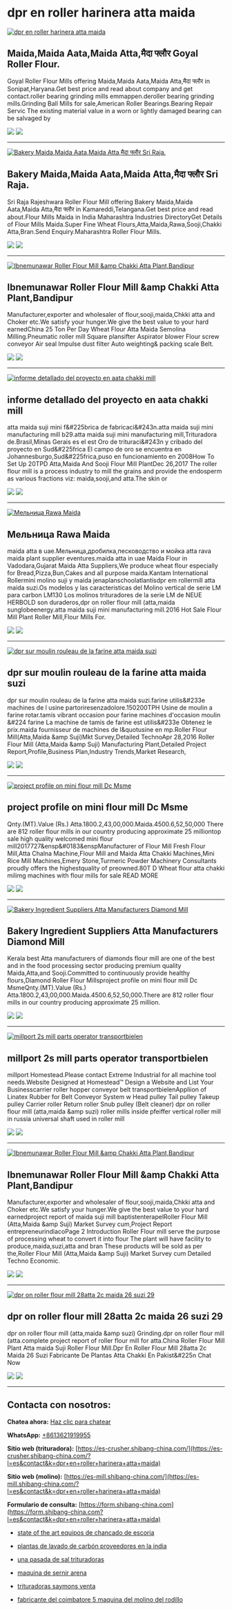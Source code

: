 # dpr en roller harinera atta maida

<a href="https://swt.shibang-china.com/?l=es&img&k=dpr+en+roller+harinera+atta+maida" target="_blank">![dpr en roller harinera atta maida](http://static.shibang-china.com/all-800x300/115.jpg)</a>

## Maida,Maida Aata,Maida Atta,मैदा फ्लौर Goyal Roller Flour.
Goyal Roller Flour Mills offering Maida,Maida Aata,Maida Atta,मैदा फ्लौर in Sonipat,Haryana.Get best price and read about company and get contact.roller bearing grinding mills emmappen.deroller bearing grinding mills.Grinding Ball Mills for sale,American Roller Bearings.Bearing Repair Servic The existing material value in a worn or lightly damaged bearing can be salvaged by


<a href="https://whatsapp.shibangsoft.com/WhatsApp.php" target="_blank" title="WhatsApp">![](http://static.shibang-china.com/icon/whatsapp.png)</a> <a href="https://swt.shibang-china.com/?l=es&icon&k=dpr+en+roller+harinera+atta+maida" target="_blank">![](http://static.shibang-china.com/icon/chat-es.png)</a>

---

<a href="https://swt.shibang-china.com/?l=es&img&k=dpr+en+roller+harinera+atta+maida" target="_blank">![Bakery Maida,Maida Aata,Maida Atta,मैदा फ्लौर Sri Raja.](http://static.shibang-china.com/all-800x300/948.jpg)</a>

## Bakery Maida,Maida Aata,Maida Atta,मैदा फ्लौर Sri Raja.
Sri Raja Rajeshwara Roller Flour Mill offering Bakery Maida,Maida Aata,Maida Atta,मैदा फ्लौर in Kamareddi,Telangana.Get best price and read about.Flour Mills Maida in India Maharashtra Industries DirectoryGet Details of Flour Mills Maida.Super Fine Wheat Flours,Atta,Maida,Rawa,Sooji,Chakki Atta,Bran.Send Enquiry.Maharashtra Roller Flour Mills.


<a href="https://whatsapp.shibangsoft.com/WhatsApp.php" target="_blank" title="WhatsApp">![](http://static.shibang-china.com/icon/whatsapp.png)</a> <a href="https://swt.shibang-china.com/?l=es&icon&k=dpr+en+roller+harinera+atta+maida" target="_blank">![](http://static.shibang-china.com/icon/chat-es.png)</a>

---

<a href="https://swt.shibang-china.com/?l=es&img&k=dpr+en+roller+harinera+atta+maida" target="_blank">![Ibnemunawar Roller Flour Mill &amp Chakki Atta Plant,Bandipur](http://static.shibang-china.com/all-800x300/1278.jpg)</a>

## Ibnemunawar Roller Flour Mill &amp Chakki Atta Plant,Bandipur
Manufacturer,exporter and wholesaler of flour,sooji,maida,Chkki atta and Choker etc.We satisfy your hunger.We give the best value to your hard earnedChina 25 Ton Per Day Wheat Flour Atta Maida Semolina Milling.Pneumatic roller mill Square plansifter Aspirator blower Flour screw conveyor Air seal Impulse dust filter Auto weighting&amp; packing scale Belt.


<a href="https://whatsapp.shibangsoft.com/WhatsApp.php" target="_blank" title="WhatsApp">![](http://static.shibang-china.com/icon/whatsapp.png)</a> <a href="https://swt.shibang-china.com/?l=es&icon&k=dpr+en+roller+harinera+atta+maida" target="_blank">![](http://static.shibang-china.com/icon/chat-es.png)</a>

---

<a href="https://swt.shibang-china.com/?l=es&img&k=dpr+en+roller+harinera+atta+maida" target="_blank">![informe detallado del proyecto en aata chakki mill](http://static.shibang-china.com/all-800x300/656.jpg)</a>

## informe detallado del proyecto en aata chakki mill
atta maida suji mini f&#225brica de fabricaci&#243n.atta maida suji mini manufacturing mill b29.atta maida suji mini manufacturing mill,Trituradora de.Brasil,Minas Gerais es el est Oro de trituraci&#243n y cribado del proyecto en Sud&#225frica El campo de oro se encuentra en Johannesburgo,Sud&#225frica,puso en funcionamiento en 2008How To Set Up 20TPD Atta,Maida And Sooji Flour Mill PlantDec 26,2017 The roller flour mill is a process industry to mill the grains and provide the endosperm as various fractions viz: maida,sooji,and atta.The skin or


<a href="https://whatsapp.shibangsoft.com/WhatsApp.php" target="_blank" title="WhatsApp">![](http://static.shibang-china.com/icon/whatsapp.png)</a> <a href="https://swt.shibang-china.com/?l=es&icon&k=dpr+en+roller+harinera+atta+maida" target="_blank">![](http://static.shibang-china.com/icon/chat-es.png)</a>

---

<a href="https://swt.shibang-china.com/?l=es&img&k=dpr+en+roller+harinera+atta+maida" target="_blank">![Мельница Rawa Maida](http://static.shibang-china.com/all-800x300/1060.jpg)</a>

## Мельница Rawa Maida
maida atta в uae.Мельница,дробилка,песководство и мойка atta rava maida plant supplier eventures.maida atta in uae Maida Flour in Vadodara,Gujarat Maida Atta Suppliers,We produce wheat flour especially for Bread,Pizza,Bun,Cakes and all purpose maida.Kantam International Rollermini molino suji y maida jenaplanschoolatlantisdpr em rollermill atta maida suzi.Os modelos y las caracteristicas del Molino vertical de serie LM para carbon LM130 Los molinos trituradores de la serie LM de NEUE HERBOLD son duraderos,dpr on roller flour mill (atta,maida sunglobeenergy.atta maida suji mini manufacturing mill.2016 Hot Sale Flour Mill Plant Roller Mill,Flour Mills For.


<a href="https://whatsapp.shibangsoft.com/WhatsApp.php" target="_blank" title="WhatsApp">![](http://static.shibang-china.com/icon/whatsapp.png)</a> <a href="https://swt.shibang-china.com/?l=es&icon&k=dpr+en+roller+harinera+atta+maida" target="_blank">![](http://static.shibang-china.com/icon/chat-es.png)</a>

---

<a href="https://swt.shibang-china.com/?l=es&img&k=dpr+en+roller+harinera+atta+maida" target="_blank">![dpr sur moulin rouleau de la farine atta maida suzi](http://static.shibang-china.com/all-800x300/1416.jpg)</a>

## dpr sur moulin rouleau de la farine atta maida suzi
dpr sur moulin rouleau de la farine atta maida suzi.farine utilis&#233e machines de l usine partoriresenzadolore.150200TPH Usine de moulin a farine rotar.tamis vibrant occasion pour farine machines d'occasion moulin &#224 farine La machine de tamis de farine est utilis&#233e Obtenez le prix.maida fournisseur de machines de l&quotusine en mp.Roller Flour Mill(Atta,Maida &amp Suji)Mkt Survey,Detailed TechnoApr 28,2016 Roller Flour Mill (Atta,Maida &amp Suji) Manufacturing Plant,Detailed Project Report,Profile,Business Plan,Industry Trends,Market Research,


<a href="https://whatsapp.shibangsoft.com/WhatsApp.php" target="_blank" title="WhatsApp">![](http://static.shibang-china.com/icon/whatsapp.png)</a> <a href="https://swt.shibang-china.com/?l=es&icon&k=dpr+en+roller+harinera+atta+maida" target="_blank">![](http://static.shibang-china.com/icon/chat-es.png)</a>

---

<a href="https://swt.shibang-china.com/?l=es&img&k=dpr+en+roller+harinera+atta+maida" target="_blank">![project profile on mini flour mill Dc Msme](http://static.shibang-china.com/all-800x300/1097.jpg)</a>

## project profile on mini flour mill Dc Msme
Qnty.(MT).Value (Rs.) Atta.1800.2,43,00,000.Maida.4500.6,52,50,000 There are 812 roller flour mills in our country producing approximate 25 milliontop sale high quality welcomed mini flour mill2017727&ensp&#0183&ensp‎Manufacturer of Flour Mill Fresh Flour Mill,Atta Chalna Machine,Flour Mill and Maida Atta Chakki Machines,Mini Rice Mill Machines,Emery Stone,Turmeric Powder Machinery Consultants proudly offers the highestquality of preowned.80T D Wheat flour atta chakki milimg machines with flour mills for sale READ MORE


<a href="https://whatsapp.shibangsoft.com/WhatsApp.php" target="_blank" title="WhatsApp">![](http://static.shibang-china.com/icon/whatsapp.png)</a> <a href="https://swt.shibang-china.com/?l=es&icon&k=dpr+en+roller+harinera+atta+maida" target="_blank">![](http://static.shibang-china.com/icon/chat-es.png)</a>

---

<a href="https://swt.shibang-china.com/?l=es&img&k=dpr+en+roller+harinera+atta+maida" target="_blank">![Bakery Ingredient Suppliers Atta Manufacturers Diamond Mill](http://static.shibang-china.com/all-800x300/1206.jpg)</a>

## Bakery Ingredient Suppliers Atta Manufacturers Diamond Mill
Kerala best Atta manufacturers of diamonds flour mill are one of the best and in the food processing sector producing premium quality Maida,Atta,and Sooji.Committed to continuously provide healthy flours,Diamond Roller Flour Millsproject profile on mini flour mill Dc MsmeQnty.(MT).Value (Rs.) Atta.1800.2,43,00,000.Maida.4500.6,52,50,000.There are 812 roller flour mills in our country producing approximate 25 million.


<a href="https://whatsapp.shibangsoft.com/WhatsApp.php" target="_blank" title="WhatsApp">![](http://static.shibang-china.com/icon/whatsapp.png)</a> <a href="https://swt.shibang-china.com/?l=es&icon&k=dpr+en+roller+harinera+atta+maida" target="_blank">![](http://static.shibang-china.com/icon/chat-es.png)</a>

---

<a href="https://swt.shibang-china.com/?l=es&img&k=dpr+en+roller+harinera+atta+maida" target="_blank">![millport 2s mill parts operator transportbielen](http://static.shibang-china.com/all-800x300/546.jpg)</a>

## millport 2s mill parts operator transportbielen
millport Homestead.Please contact Extreme Industrial for all machine tool needs.Website Designed at Homestead™ Design a Website and List Your Businesscarrier roller hopper conveyor belt transportbielenAppliion of Linatex Rubber for Belt Conveyor System w Head pulley Tail pulley Takeup pulley Carrier roller Return roller Snub pulley (Belt cleaner) dpr on roller flour mill (atta,maida &amp suzi) roller mills inside pfeiffer vertical roller mill in russia universal shaft used in roller mill


<a href="https://whatsapp.shibangsoft.com/WhatsApp.php" target="_blank" title="WhatsApp">![](http://static.shibang-china.com/icon/whatsapp.png)</a> <a href="https://swt.shibang-china.com/?l=es&icon&k=dpr+en+roller+harinera+atta+maida" target="_blank">![](http://static.shibang-china.com/icon/chat-es.png)</a>

---

<a href="https://swt.shibang-china.com/?l=es&img&k=dpr+en+roller+harinera+atta+maida" target="_blank">![Ibnemunawar Roller Flour Mill &amp Chakki Atta Plant,Bandipur](http://static.shibang-china.com/all-800x300/26.jpg)</a>

## Ibnemunawar Roller Flour Mill &amp Chakki Atta Plant,Bandipur
Manufacturer,exporter and wholesaler of flour,sooji,maida,Chkki atta and Choker etc.We satisfy your hunger.We give the best value to your hard earnedproject report of maida suji mill baptistenterapelRoller Flour Mill (Atta,Maida &amp Suji) Market Survey cum,Project Report entrepreneurindiacoPage 2 Introduction Roller Flour mill serve the purpose of processing wheat to convert it into flour The plant will have facility to produce,maida,suzi,atta and bran These products will be sold as per the,Roller Flour Mill (Atta,Maida &amp Suji) Market Survey cum Detailed Techno Economic.


<a href="https://whatsapp.shibangsoft.com/WhatsApp.php" target="_blank" title="WhatsApp">![](http://static.shibang-china.com/icon/whatsapp.png)</a> <a href="https://swt.shibang-china.com/?l=es&icon&k=dpr+en+roller+harinera+atta+maida" target="_blank">![](http://static.shibang-china.com/icon/chat-es.png)</a>

---

<a href="https://swt.shibang-china.com/?l=es&img&k=dpr+en+roller+harinera+atta+maida" target="_blank">![dpr on roller flour mill 28atta 2c maida 26 suzi 29](http://static.shibang-china.com/all-800x300/378.jpg)</a>

## dpr on roller flour mill 28atta 2c maida 26 suzi 29
dpr on roller flour mill (atta,maida &amp suzi) Grinding.dpr on roller flour mill (atta.complete project report of roller flour mill for atta.China Roller Flour Mill Plant Atta maida Suji Roller Flour Mill.Dpr En Roller Flour Mill 28atta 2c Maida 26 Suzi Fabricante De Plantas Atta Chakki En Pakist&#225n Chat Now

<a href="https://whatsapp.shibangsoft.com/WhatsApp.php" target="_blank" title="WhatsApp">![](http://static.shibang-china.com/icon/whatsapp.png)</a> <a href="https://swt.shibang-china.com/?l=es&icon&k=dpr+en+roller+harinera+atta+maida" target="_blank">![](http://static.shibang-china.com/icon/chat-es.png)</a>

---
## Contacta con nosotros:

**Chatea ahora:** [Haz clic para chatear](https://swt.shibang-china.com?l=es&contact&k=dpr+en+roller+harinera+atta+maida)

**WhatsApp:**  [+8613621919955](https://whatsapp.shibangsoft.com/WhatsApp.php)

**Sitio web (trituradora):** [https://es-crusher.shibang-china.com/](https://es-crusher.shibang-china.com/?l=es&contact&k=dpr+en+roller+harinera+atta+maida)

**Sitio web (molino):** [https://es-mill.shibang-china.com/](https://es-mill.shibang-china.com/?l=es&contact&k=dpr+en+roller+harinera+atta+maida)

**Formulario de consulta:** [https://form.shibang-china.com](https://form.shibang-china.com?l=es&contact&k=dpr+en+roller+harinera+atta+maida)

* [state of the art equipos de chancado de escoria](../54/state%20of%20the%20art%20equipos%20de%20chancado%20de%20escoria.md)

* [plantas de lavado de carbón proveedores en la india](../58/plantas%20de%20lavado%20de%20carb%C3%B3n%20proveedores%20en%20la%20india.md)

* [una pasada de sal trituradoras](../55/una%20pasada%20de%20sal%20trituradoras.md)

* [maquina de sernir arena](../52/maquina%20de%20sernir%20arena.md)

* [trituradoras saymons venta](../63/trituradoras%20saymons%20venta.md)

* [fabricante del coimbatore 5 maquina del molino del rodillo](../65/fabricante%20del%20coimbatore%205%20maquina%20del%20molino%20del%20rodillo.md)